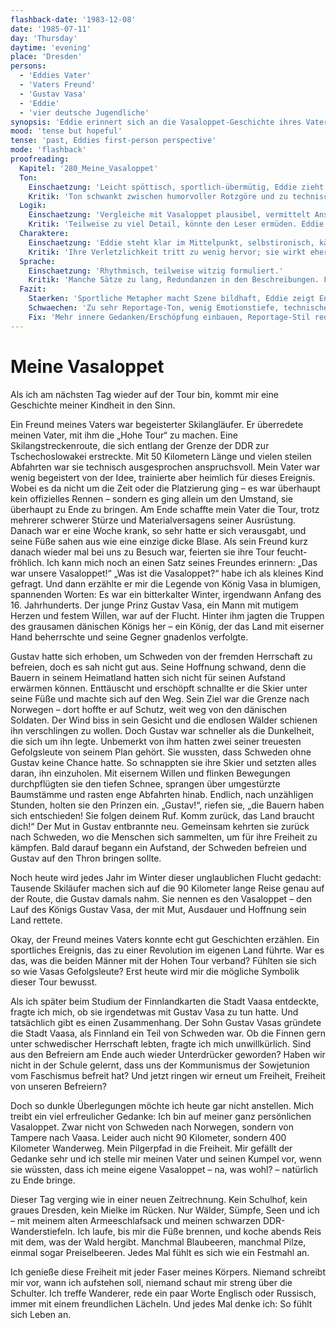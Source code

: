 ```yaml
---
flashback-date: '1983-12-08'
date: '1985-07-11'
day: 'Thursday'
daytime: 'evening'
place: 'Dresden'
persons:
  - 'Eddies Vater'
  - 'Vaters Freund'
  - 'Gustav Vasa'
  - 'Eddie'
  - 'vier deutsche Jugendliche'
synopsis: 'Eddie erinnert sich an die Vasaloppet-Geschichte ihres Vaters und sieht ihre eigene Flucht als persönlichen Vasaloppet, bis sie im finnischen Wald auf vier junge Deutsche trifft.'
mood: 'tense but hopeful'
tense: 'past, Eddies first-person perspective'
mode: 'flashback'
proofreading:
  Kapitel: '280_Meine_Vasaloppet'
  Ton:
    Einschaetzung: 'Leicht spöttisch, sportlich-übermütig, Eddie zieht Vergleiche zum Skirennen.'
    Kritik: 'Ton schwankt zwischen humorvoller Rotzgöre und zu technischer Beschreibung. Streckenweise wirkt es wie Sportreportage.'
  Logik:
    Einschaetzung: 'Vergleiche mit Vasaloppet plausibel, vermittelt Anstrengung und Leistung.'
    Kritik: 'Teilweise zu viel Detail, könnte den Leser ermüden. Eddie wirkt fast überinformiert über sportliche Abläufe.'
  Charaktere:
    Einschaetzung: 'Eddie steht klar im Mittelpunkt, selbstironisch, kämpferisch.'
    Kritik: 'Ihre Verletzlichkeit tritt zu wenig hervor; sie wirkt eher cool als erschöpft oder unsicher.'
  Sprache:
    Einschaetzung: 'Rhythmisch, teilweise witzig formuliert.'
    Kritik: 'Manche Sätze zu lang, Redundanzen in den Beschreibungen. Füllwörter könnten reduziert werden.'
  Fazit:
    Staerken: 'Sportliche Metapher macht Szene bildhaft, Eddie zeigt Energie und Durchhaltewillen.'
    Schwaechen: 'Zu sehr Reportage-Ton, wenig Emotionstiefe, technische Detailfülle.'
    Fix: 'Mehr innere Gedanken/Erschöpfung einbauen, Reportage-Stil reduzieren, Sprache straffen.'
---
```


# Meine Vasaloppet

Als ich am nächsten Tag wieder auf der Tour bin, kommt mir eine Geschichte
meiner Kindheit in den Sinn.

Ein Freund meines Vaters war begeisterter Skilangläufer. Er überredete meinen
Vater, mit ihm die „Hohe Tour“ zu machen. Eine Skilangstreckenroute, die sich
entlang der Grenze der DDR zur Tschechoslowakei erstreckte. Mit 50 Kilometern
Länge und vielen steilen Abfahrten war sie technisch ausgesprochen
anspruchsvoll. Mein Vater war wenig begeistert von der Idee, trainierte aber
heimlich für dieses Ereignis. Wobei es da nicht um die Zeit oder die Platzierung
ging – es war überhaupt kein offizielles Rennen – sondern es ging allein um den
Umstand, sie überhaupt zu Ende zu bringen. Am Ende schaffte mein Vater die Tour,
trotz mehrerer schwerer Stürze und Materialversagens seiner Ausrüstung. Danach
war er eine Woche krank, so sehr hatte er sich verausgabt, und seine Füße sahen
aus wie eine einzige dicke Blase. Als sein Freund kurz danach wieder mal bei uns
zu Besuch war, feierten sie ihre Tour feucht-fröhlich. Ich kann mich noch an
einen Satz seines Freundes erinnern: „Das war unsere Vasaloppet!“ „Was ist die
Vasaloppet?“ habe ich als kleines Kind gefragt. Und dann erzählte er mir die
Legende von König Vasa in blumigen, spannenden Worten: Es war ein bitterkalter
Winter, irgendwann Anfang des 16. Jahrhunderts. Der junge Prinz Gustav Vasa, ein
Mann mit mutigem Herzen und festem Willen, war auf der Flucht. Hinter ihm jagten
die Truppen des grausamen dänischen Königs her – ein König, der das Land mit
eiserner Hand beherrschte und seine Gegner gnadenlos verfolgte.

Gustav hatte sich erhoben, um Schweden von der fremden Herrschaft zu befreien,
doch es sah nicht gut aus. Seine Hoffnung schwand, denn die Bauern in seinem
Heimatland hatten sich nicht für seinen Aufstand erwärmen können. Enttäuscht und
erschöpft schnallte er die Skier unter seine Füße und machte sich auf den Weg.
Sein Ziel war die Grenze nach Norwegen – dort hoffte er auf Schutz, weit weg von
den dänischen Soldaten. Der Wind biss in sein Gesicht und die endlosen Wälder
schienen ihn verschlingen zu wollen. Doch Gustav war schneller als die
Dunkelheit, die sich um ihn legte. Unbemerkt von ihm hatten zwei seiner
treuesten Gefolgsleute von seinem Plan gehört. Sie wussten, dass Schweden ohne
Gustav keine Chance hatte. So schnappten sie ihre Skier und setzten alles daran,
ihn einzuholen. Mit eisernem Willen und flinken Bewegungen durchpflügten sie den
tiefen Schnee, sprangen über umgestürzte Baumstämme und rasten enge Abfahrten
hinab. Endlich, nach unzähligen Stunden, holten sie den Prinzen ein. „Gustav!“,
riefen sie, „die Bauern haben sich entschieden! Sie folgen deinem Ruf. Komm
zurück, das Land braucht dich!“ Der Mut in Gustav entbrannte neu. Gemeinsam
kehrten sie zurück nach Schweden, wo die Menschen sich sammelten, um für ihre
Freiheit zu kämpfen. Bald darauf begann ein Aufstand, der Schweden befreien und
Gustav auf den Thron bringen sollte.

Noch heute wird jedes Jahr im Winter dieser unglaublichen Flucht gedacht:
Tausende Skiläufer machen sich auf die 90 Kilometer lange Reise genau auf der
Route, die Gustav damals nahm. Sie nennen es den Vasaloppet – den Lauf des
Königs Gustav Vasa, der mit Mut, Ausdauer und Hoffnung sein Land rettete.

Okay, der Freund meines Vaters konnte echt gut Geschichten erzählen. Ein
sportliches Ereignis, das zu einer Revolution im eigenen Land führte. War es
das, was die beiden Männer mit der Hohen Tour verband? Fühlten sie sich so wie
Vasas Gefolgsleute? Erst heute wird mir die mögliche Symbolik dieser Tour
bewusst.

Als ich später beim Studium der Finnlandkarten die Stadt Vaasa entdeckte, fragte
ich mich, ob sie irgendetwas mit Gustav Vasa zu tun hatte. Und tatsächlich gibt
es einen Zusammenhang. Der Sohn Gustav Vasas gründete die Stadt Vaasa, als
Finnland ein Teil von Schweden war. Ob die Finnen gern unter schwedischer
Herrschaft lebten, fragte ich mich unwillkürlich. Sind aus den Befreiern am Ende
auch wieder Unterdrücker geworden? Haben wir nicht in der Schule gelernt, dass
uns der Kommunismus der Sowjetunion vom Faschismus befreit hat? Und jetzt ringen
wir erneut um Freiheit, Freiheit von unseren Befreiern?

Doch so dunkle Überlegungen möchte ich heute gar nicht anstellen. Mich treibt
ein viel erfreulicher Gedanke: Ich bin auf meiner ganz persönlichen Vasaloppet.
Zwar nicht von Schweden nach Norwegen, sondern von Tampere nach Vaasa. Leider
auch nicht 90 Kilometer, sondern 400 Kilometer Wanderweg. Mein Pilgerpfad in die
Freiheit. Mir gefällt der Gedanke sehr und ich stelle mir meinen Vater und
seinen Kumpel vor, wenn sie wüssten, dass ich meine eigene Vasaloppet – na, was
wohl? – natürlich zu Ende bringe.

Dieser Tag verging wie in einer neuen Zeitrechnung. Kein Schulhof, kein graues
Dresden, kein Mielke im Rücken. Nur Wälder, Sümpfe, Seen und ich – mit meinem
alten Armeeschlafsack und meinen schwarzen DDR-Wanderstiefeln. Ich laufe, bis
mir die Füße brennen, und koche abends Reis mit dem, was der Wald hergibt.
Manchmal Blaubeeren, manchmal Pilze, einmal sogar Preiselbeeren. Jedes Mal fühlt
es sich wie ein Festmahl an.

Ich genieße diese Freiheit mit jeder Faser meines Körpers. Niemand schreibt mir
vor, wann ich aufstehen soll, niemand schaut mir streng über die Schulter. Ich
treffe Wanderer, rede ein paar Worte Englisch oder Russisch, immer mit einem
freundlichen Lächeln. Und jedes Mal denke ich: So fühlt sich Leben an.
